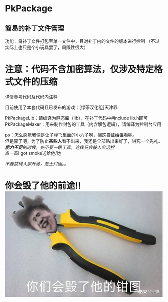 # PkPackage
## 简易的补丁文件管理

功能：将补丁文件打包至单一文件中，且对补丁内的文件的版本进行控制
（不过实际上也只是个小玩具罢了，局限性很大）

# 注意：代码不含加密算法，仅涉及特定格式文件的压缩
详情参考代码及代码内注释


目前使用了本套代码且已发布的游戏：[绿茶汉化组]天津罪


PkPackageLib：请编译为静态库（lib），在补丁代码中#include lib.h即可  
PkPackageMaker：用来制作封包的工具（内含解包逻辑），请编译为控制台应用


ps：怎么感觉我像是让子弹飞里面的小六子啊，~~搁这自证给谁看呢~~。  
但是算了吧，为了防止**某些人**看不出来，我还是全部贴出来好了，讲究一个先礼。  
***能力不足**的时候，先不要一眼丁真，这样只会被人笑话捏*  
点一首I got smoke送给他/她


*不要妨碍人家开源，芝士只因。。*
# 你会毁了他的前途!!![他的前途](https://github.com/Dir-A/Amatsutsumi_CHS_UnPack/blob/main/qiantu.jpeg)

